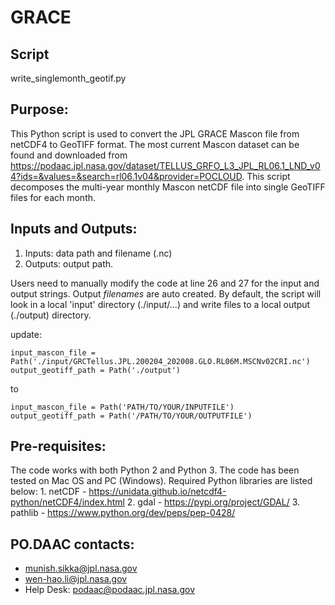 # GRACE

## Script
write_singlemonth_geotif.py

## Purpose:
This Python script is used to convert the JPL GRACE Mascon file from netCDF4 to GeoTIFF format. The most current Mascon dataset can be found and downloaded from https://podaac.jpl.nasa.gov/dataset/TELLUS_GRFO_L3_JPL_RL06.1_LND_v04?ids=&values=&search=rl06.1v04&provider=POCLOUD. This script decomposes the multi-year monthly Mascon netCDF file into single GeoTIFF files for each month.  

## Inputs and Outputs:
  1. Inputs: data path and filename (.nc)
  2. Outputs: output path.

Users need to manually modify the code at line 26 and 27 for the input and output strings. Output *filenames* are auto created. By default, the script will look in a local 'input' directory (./input/...) and write files to a local output (./output) directory.

update:

```
input_mascon_file = Path('./input/GRCTellus.JPL.200204_202008.GLO.RL06M.MSCNv02CRI.nc')
output_geotiff_path = Path('./output')
```
to

```
input_mascon_file = Path('PATH/TO/YOUR/INPUTFILE')
output_geotiff_path = Path('/PATH/TO/YOUR/OUTPUTFILE')
```

## Pre-requisites:
  The code works with both Python 2 and Python 3. The code has been tested on Mac OS and PC (Windows).
  Required Python libraries are listed below:
    1. netCDF - https://unidata.github.io/netcdf4-python/netCDF4/index.html
    2. gdal - https://pypi.org/project/GDAL/
    3. pathlib - https://www.python.org/dev/peps/pep-0428/

## PO.DAAC contacts:
*  munish.sikka@jpl.nasa.gov
*  wen-hao.li@jpl.nasa.gov
*  Help Desk: podaac@podaac.jpl.nasa.gov
